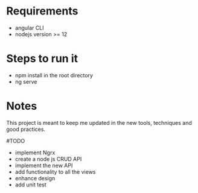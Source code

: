 # Requirements
- angular CLI
- nodejs version >= 12


# Steps to run it
- npm install in the root directory
- ng serve

# Notes
This project is meant to keep me updated in the new tools, techniques and good practices. 


#TODO
- implement Ngrx
- create a node js CRUD API
- implement the new API
- add functionality to all the views
- enhance design
- add unit test

